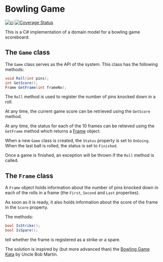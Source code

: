# Bowling Game 

[![ci](https://github.com/larsmichael/BowlingGame/actions/workflows/ci.yml/badge.svg)](https://github.com/larsmichael/BowlingGame/actions/workflows/ci.yml)
[![Coverage Status](https://coveralls.io/repos/github/larsmichael/BowlingGame/badge.svg?branch=master)](https://coveralls.io/github/larsmichael/BowlingGame?branch=master)

This is a C# implementation of a domain model for a bowling game scoreboard.

## The `Game` class
The `Game` class serves as the API of the system. This class has the following methods:

```csharp
void Roll(int pins);
int GetScore();
Frame GetFrame(int frameNo);
```

The `Roll` method is used to register the number of pins knocked down in a roll.

At any time, the current game score can be retrieved using the `GetScore` method.

At any time, the status for each of the 10 frames can be retieved using the `GetFrame` method which returns a [Frame](#the-frame-class) object.

When a new `Game` class is created, the `Status` property is set to `OnGoing`. When the last ball is rolled, the status is set to `Finished`.

Once a game is finished, an exception will be thrown if the `Roll` method is called.

## The `Frame` class
A `Frame` object holds information about the number of pins knocked down in each of the rolls in a frame (the `First`, `Second` and `Last` properties).

As soon as it is ready, it also holds information about the score of the frame in the `Score` property.

The methods:

```csharp
bool IsStrike();
bool IsSpare();
```

tell whether the frame is registered as a strike or a spare.

The solution is inspired by (but more advanced than) the [Bowling Game Kata](http://butunclebob.com/ArticleS.UncleBob.TheBowlingGameKata) by Uncle Bob Martin.
